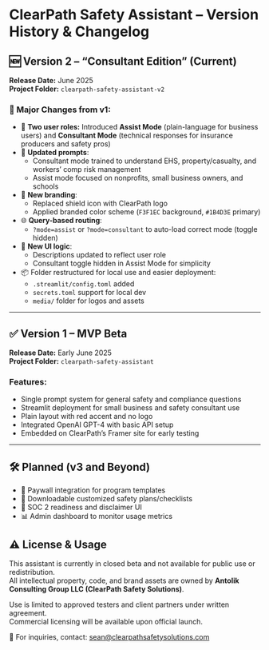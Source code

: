 
# ClearPath Safety Assistant – Version History & Changelog

## 🆕 Version 2 – “Consultant Edition” (Current)
**Release Date:** June 2025  
**Project Folder:** `clearpath-safety-assistant-v2`

### 🔧 Major Changes from v1:
- 🔀 **Two user roles:** Introduced **Assist Mode** (plain-language for business users) and **Consultant Mode** (technical responses for insurance producers and safety pros)
- 🧠 **Updated prompts**:
  - Consultant mode trained to understand EHS, property/casualty, and workers’ comp risk management
  - Assist mode focused on nonprofits, small business owners, and schools
- 🎨 **New branding**:
  - Replaced shield icon with ClearPath logo
  - Applied branded color scheme (`F3F1EC` background, `#1B4D3E` primary)
- 🌐 **Query-based routing**:
  - `?mode=assist` or `?mode=consultant` to auto-load correct mode (toggle hidden)
- 📝 **New UI logic**:
  - Descriptions updated to reflect user role
  - Consultant toggle hidden in Assist Mode for simplicity
- 📦 Folder restructured for local use and easier deployment:
  - `.streamlit/config.toml` added
  - `secrets.toml` support for local dev
  - `media/` folder for logos and assets

---

## ✅ Version 1 – MVP Beta
**Release Date:** Early June 2025  
**Project Folder:** `clearpath-safety-assistant`

### Features:
- Single prompt system for general safety and compliance questions
- Streamlit deployment for small business and safety consultant use
- Plain layout with red accent and no logo
- Integrated OpenAI GPT-4 with basic API setup
- Embedded on ClearPath’s Framer site for early testing

---

## 🛠 Planned (v3 and Beyond)
- 🧾 Paywall integration for program templates
- 📁 Downloadable customized safety plans/checklists
- 🔐 SOC 2 readiness and disclaimer UI
- 📊 Admin dashboard to monitor usage metrics

## ⚠️ License & Usage

This assistant is currently in closed beta and not available for public use or redistribution.  
All intellectual property, code, and brand assets are owned by **Antolik Consulting Group LLC (ClearPath Safety Solutions)**.

Use is limited to approved testers and client partners under written agreement.  
Commercial licensing will be available upon official launch.  

📩 For inquiries, contact: [sean@clearpathsafetysolutions.com](mailto:sean@clearpathsafetysolutions.com)
